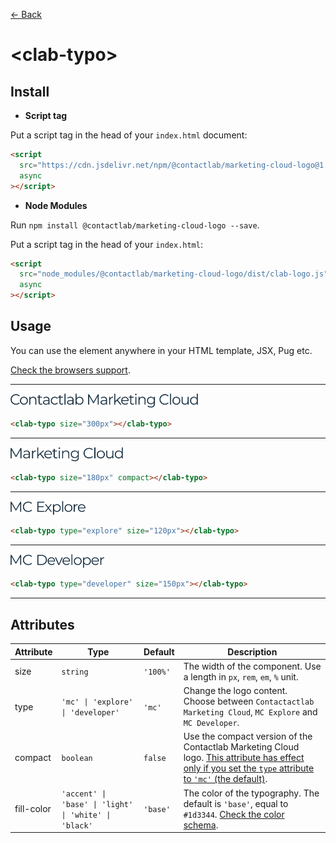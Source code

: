 [← Back](../README.md)

# \<clab-typo>

## Install

- **Script tag**

Put a script tag in the head of your `index.html` document:

```html
<script
  src="https://cdn.jsdelivr.net/npm/@contactlab/marketing-cloud-logo@1.4/dist/clab-logo.js"
  async
></script>
```

- **Node Modules**

Run `npm install @contactlab/marketing-cloud-logo --save`.

Put a script tag in the head of your `index.html`:

```html
<script
  src="node_modules/@contactlab/marketing-cloud-logo/dist/clab-logo.js"
  async
></script>
```

## Usage

You can use the element anywhere in your HTML template, JSX, Pug etc.

[Check the browsers support](./browsers-support.md).

---

<img width="300px" src="../resources/svg/typo-mc-full.svg" />

```html
<clab-typo size="300px"></clab-typo>
```

---

<img width="180px" src="../resources/svg/typo-mc-compact.svg" />

```html
<clab-typo size="180px" compact></clab-typo>
```

---

<img width="120px" src="../resources/svg/typo-mc-explore.svg" />

```html
<clab-typo type="explore" size="120px"></clab-typo>
```

---

<img width="150px" src="../resources/svg/typo-mc-developer.svg" />

```html
<clab-typo type="developer" size="150px"></clab-typo>
```

---

## Attributes

<table>
  <thead>
    <tr>
      <th>Attribute</th>
      <th>Type</th>
      <th>Default</th>
      <th>Description</th>
    </tr>
  <tbody>
    <tr>
      <td>size</td>
      <td><code>string</code></td>
      <td><code>'100%'</code></td>
      <td>The width of the component. Use a length in <code>px</code>, <code>rem</code>, <code>em</code>, <code>%</code> unit.</td>
    </tr>
    <tr>
      <td>type</td>
      <td><code>'mc' | 'explore' | 'developer'</code></td>
      <td><code>'mc'</code></td>
      <td>Change the logo content. Choose between <code>Contactactlab Marketing Cloud</code>, <code>MC Explore</code> and <code>MC Developer</code>.
      </td>
    </tr>
    <tr>
      <td>compact</td>
      <td><code>boolean</code></td>
      <td><code>false</code></td>
      <td>Use the compact version of the Contactlab Marketing Cloud logo. <u>This attribute has effect only if you set the <code>type</code> attribute to <code>'mc'</code> (the default)</u>.</td>
    </tr>
    <tr>
      <td>fill-color</td>
      <td><code>'accent' | 'base' | 'light' | 'white' | 'black'</code></td>
      <td><code>'base'</code></td>
      <td>The color of the typography. The default is <code>'base'</code>, equal to <code>#1d3344</code>. <a href="./color-schema.md" title="Color schema">Check the color schema</a>.</td>
    </tr>
  </tbody>
</table>
